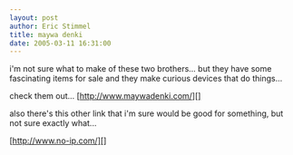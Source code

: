```yaml
---
layout: post
author: Eric Stimmel
title: maywa denki
date: 2005-03-11 16:31:00
--- 
```



i'm not sure what to make of these two brothers... but they have some fascinating items for sale and they make curious devices that do things...

check them out... [http://www.maywadenki.com/][]

also there's this other link that i'm sure would be good for something, but not sure exactly what...

[http://www.no-ip.com/][]

  [http://www.maywadenki.com/]: http://www.maywadenki.com/
  [http://www.no-ip.com/]: http://www.no-ip.com/

